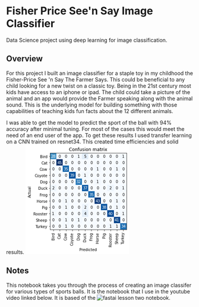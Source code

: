 # Fisher Price See'n Say Image Classifier

Data Science project using deep learning for image classification.

## Overview 

For this project I built an image classifier for a staple toy in my childhood the Fisher-Price See 'n Say The Farmer Says. This could be beneficial to any child looking for a new twist on a classic toy. Being in the 21st century most kids have access to an iphone or ipad. The child could take a picture of the animal and an app would provide the Farmer speaking along with the animal sound. This is the underlying model for building something with those capabilities of teaching kids fun facts about the 12 different animals. 

I was able to get the model to predict the sport of the ball with 94% accuracy after minimal tuning. For most of the cases this would meet the need of an end user of the app. To get these results I used transfer learning on a CNN trained on resnet34. This created time efficiencies and solid results.
![](https://github.com/seblobubbleman/See-n-Say-Image-Classifier/blob/master/Matrix%20Image%20Classifier%20.png)

## Notes

This notebook takes you through the process of creating an image classifer for various types of sports balls. It is the notebook that I use in the youtube video linked below. It is based of the ![fastai lesson two notebook](https://github.com/fastai/course-v3/blob/master/nbs/dl1/lesson2-download.ipynb).
